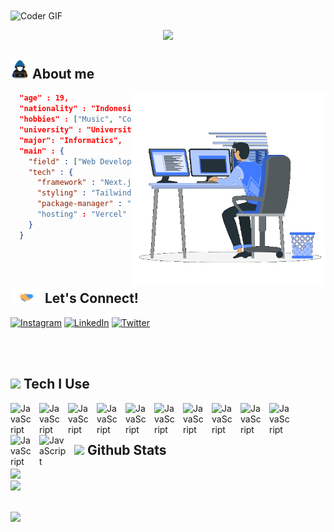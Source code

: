 <img align="center" alt="Coder GIF" src="https://indoanalytica.com/static/images/bannerr.gif" />

<p align="center">
  <a href="https://github.com/DenverCoder1/readme-typing-svg"><img src="https://readme-typing-svg.herokuapp.com?font=Time+New+Roman&color=cyan&size=25&center=true&vCenter=true&width=600&height=100&lines=Hello+World+&hearts;++;Web+x+Mobile+Development;Informatics+Student;Loves+Anime;Dream+Theater+Fan"></a>
</p>


## <picture><img src = "https://github.com/0xAbdulKhalid/0xAbdulKhalid/raw/main/assets/mdImages/about_me.gif" width = 30px></picture> **About me**
<picture> <img align="right" src="https://github.com/0xAbdulKhalid/0xAbdulKhalid/raw/main/assets/mdImages/Right_Side.gif" width = 310px height=310px></picture>

  ```json
    "age" : 19,
    "nationality" : "Indonesian",
    "hobbies" : ["Music", "Coding", "Sports"],
    "university" : "University of Brawijaya",
    "major": "Informatics", 
    "main" : {
      "field" : ["Web Development", "Mobile Development"],
      "tech" : {
        "framework" : "Next.js",
        "styling" : "Tailwind CSS",
        "package-manager" : "yarn"
        "hosting" : "Vercel"
      }
    }
  ```


<br/><br/>


## <img src="https://github.com/0xAbdulKhalid/0xAbdulKhalid/raw/main/assets/mdImages/handshake.gif" width ="50"><b> Let's Connect!</b>
[![Instagram](https://img.shields.io/badge/Instagram-%23E4405F.svg?logo=Instagram&logoColor=white)](https://instagram.com/_leonnntrg) 
[![LinkedIn](https://img.shields.io/badge/LinkedIn-%230077B5.svg?logo=linkedin&logoColor=white)](https://linkedin.com/in/leonardtarigan) 
[![Twitter](https://img.shields.io/badge/Twitter-%231DA1F2.svg?logo=Twitter&logoColor=white)](https://twitter.com/pseudospaceee) 


<br/><br/>


## <img src="https://media2.giphy.com/media/QssGEmpkyEOhBCb7e1/giphy.gif?cid=ecf05e47a0n3gi1bfqntqmob8g9aid1oyj2wr3ds3mg700bl&rid=giphy.gif" width ="25"><b> Tech I Use</b>
<div> 
<!--   javascript -->
  <img align="left" alt="JavaScript" width="36px" src="https://cdn.jsdelivr.net/gh/devicons/devicon/icons/javascript/javascript-original.svg" style="padding-right:10px;" />
<!--   java -->
  <img align="left" alt="JavaScript" width="36px" src="https://cdn.jsdelivr.net/gh/devicons/devicon/icons/java/java-original.svg" style="padding-right:10px;" />
<!--   dart -->
  <img align="left" alt="JavaScript" width="36px" src="https://cdn.jsdelivr.net/gh/devicons/devicon/icons/dart/dart-original.svg" style="padding-right:10px;" />
<!--   typescript -->
 <img align="left" alt="JavaScript" width="36px" src="https://cdn.jsdelivr.net/gh/devicons/devicon/icons/typescript/typescript-original.svg" style="padding-right:10px;" />
<!--   html -->
 <img align="left" alt="JavaScript" width="36px" src="https://cdn.jsdelivr.net/gh/devicons/devicon/icons/html5/html5-original.svg" style="padding-right:10px;" />
<!--   css -->
  <img align="left" alt="JavaScript" width="36px" src="https://cdn.jsdelivr.net/gh/devicons/devicon/icons/css3/css3-original.svg" style="padding-right:10px;" />
<!--   sass -->
 <img align="left" alt="JavaScript" width="36px" src="https://cdn.jsdelivr.net/gh/devicons/devicon/icons/sass/sass-original.svg" style="padding-right:10px;" />
<!--   tailwind -->
<img align="left" alt="JavaScript" width="36px" src="https://cdn.jsdelivr.net/gh/devicons/devicon/icons/tailwindcss/tailwindcss-plain.svg" style="padding-right:10px;" />
<!--   react -->
 <img align="left" alt="JavaScript" width="36px" src="https://cdn.jsdelivr.net/gh/devicons/devicon/icons/react/react-original.svg" style="padding-right:10px;" />
<!--   nextjs -->
 <img align="left" alt="JavaScript" width="36px" src="https://cdn.jsdelivr.net/gh/devicons/devicon/icons/nextjs/nextjs-original.svg" style="padding-right:10px;" />
<!--   flutter -->
  <img align="left" alt="JavaScript" width="36px" src="https://cdn.jsdelivr.net/gh/devicons/devicon/icons/flutter/flutter-original.svg" style="padding-right:10px;" />
<!--   sql server -->
 <img align="left" alt="JavaScript" width="46px" src="https://www.svgrepo.com/show/303229/microsoft-sql-server-logo.svg" style="padding-right:10px;" />
</div>

<br/><br/>


## <img src="https://media.giphy.com/media/iY8CRBdQXODJSCERIr/giphy.gif" width="35"><b> Github Stats </b>
![](https://github-readme-streak-stats.herokuapp.com/?user=LeonardTarigan&theme=radical&hide_border=true)<br/>
![](https://github-readme-stats.vercel.app/api/top-langs/?username=LeonardTarigan&theme=radical&hide_border=true&include_all_commits=false&count_private=false&layout=compact)
<br/><br/>


![](https://quotes-github-readme.vercel.app/api?type=horizontal&theme=radical)
